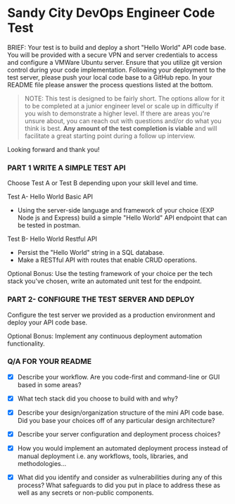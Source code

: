 # Sandy City DevOps Engineer Code Test


BRIEF: Your test is to build and deploy a short "Hello World" API code base. You will be provided with a secure VPN and server credentials to access and configure a VMWare Ubuntu server. Ensure that you utilize git version control during your code implementation. Following your deployment to the test server, please push your local code base to a GitHub repo. In your README file please answer the process questions listed at the bottom.

> NOTE: This test is designed to be fairly short. The options allow for it to be completed at a junior engineer level or scale up in difficulty if you wish to demonstrate a higher level. If there are areas you're unsure about, you can reach out with questions and/or do what you think is best. **Any amount of the test completion is viable** and will facilitate a great starting point during a follow up interview.

Looking forward and thank you!


### PART 1 WRITE A SIMPLE TEST API

Choose Test A or Test B depending upon your skill level and time.

Test A- Hello World Basic API
- Using the server-side language and framework of your choice (EXP Node js and Express) build a simple "Hello World" API endpoint that can be tested in postman.

Test B- Hello World Restful API
- Persist the "Hello World" string in a SQL database.
- Make a RESTful API with routes that enable CRUD operations.

Optional Bonus: Use the testing framework of your choice per the tech stack you've chosen, write an automated unit test for the endpoint.  


### PART 2- CONFIGURE THE TEST SERVER AND DEPLOY
Configure the test server we provided as a production environment and deploy your API code base.

Optional Bonus: Implement any continuous deployment automation functionality.  

### Q/A FOR YOUR README
- [x] Describe your workflow. Are you code-first and command-line or GUI based in some areas?

- [x] What tech stack did you choose to build with and why?

- [x] Describe your design/organization structure of the mini API code base. Did you base your choices off of any particular design architecture?

- [x] Describe your server configuration and deployment process choices?

- [x] How you would implement an automated deployment process instead of manual deployment i.e. any workflows, tools, libraries, and methodologies...

- [x] What did you identify and consider as vulnerabilities during any of this process? What safeguards to did you put in place to address these as well as any secrets or non-public components.
